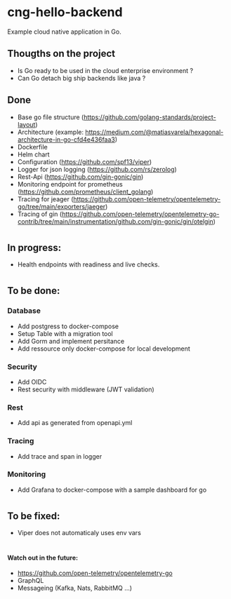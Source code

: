 # cng-hello-backend

Example cloud native application in Go.


## Thougths on the project
- Is Go ready to be used in the cloud enterprise environment ?
- Can Go detach big ship backends like java ?


## Done
- Base go file structure (https://github.com/golang-standards/project-layout)
- Architecture (example: https://medium.com/@matiasvarela/hexagonal-architecture-in-go-cfd4e436faa3)
- Dockerfile
- Helm chart
- Configuration (https://github.com/spf13/viper)
- Logger for json logging (https://github.com/rs/zerolog)
- Rest-Api (https://github.com/gin-gonic/gin)
- Monitoring endpoint for prometheus (https://github.com/prometheus/client_golang)
- Tracing for jeager (https://github.com/open-telemetry/opentelemetry-go/tree/main/exporters/jaeger)
- Tracing of gin (https://github.com/open-telemetry/opentelemetry-go-contrib/tree/main/instrumentation/github.com/gin-gonic/gin/otelgin)

# 

## In progress:
- Health endpoints with readiness and live checks.

#

## To be done:
### Database
- Add postgress to docker-compose
- Setup Table with a migration tool
- Add Gorm and implement persitance 
- Add ressource only docker-compose for local development

### Security
- Add OIDC
- Rest security with middleware (JWT validation)

### Rest
- Add api as generated from openapi.yml 

### Tracing
- Add trace and span in logger

### Monitoring
- Add Grafana to docker-compose with a sample dashboard for go

# 

## To be fixed:
- Viper does not automaticaly uses env vars

#

#### Watch out in the future:
- https://github.com/open-telemetry/opentelemetry-go
- GraphQL
- Messageing (Kafka, Nats, RabbitMQ ...)
